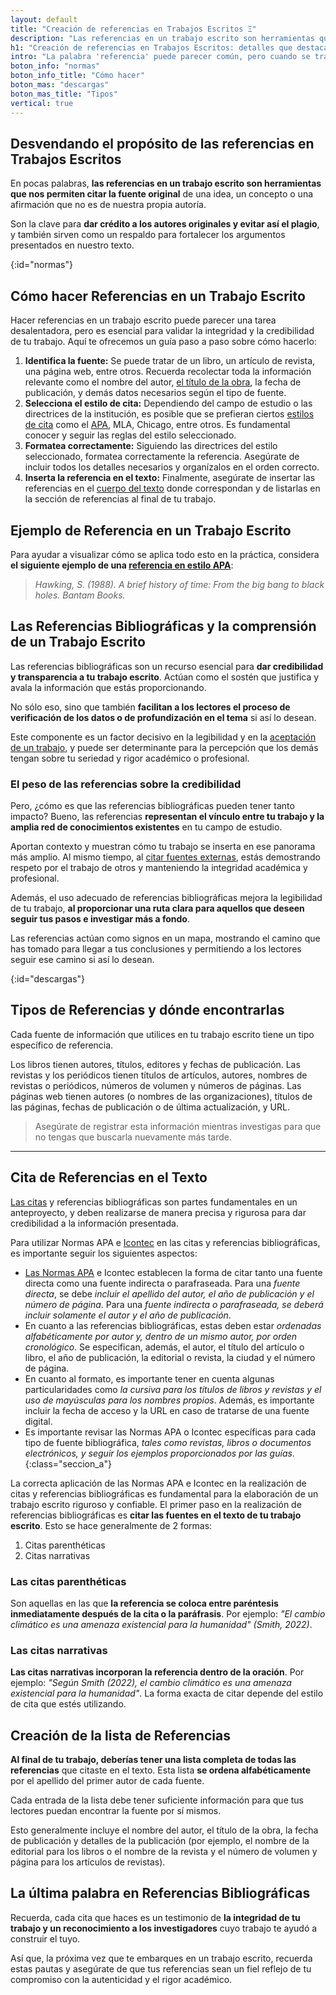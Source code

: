 ```yaml
---
layout: default
title: "Creación de referencias en Trabajos Escritos Ξ"
description: "Las referencias en un trabajo escrito son herramientas que nos permiten citar la fuente original de una idea, de un concepto o una afirmación."
h1: "Creación de referencias en Trabajos Escritos: detalles que destacan"
intro: "La palabra 'referencia' puede parecer común, pero cuando se trata de su significado en el contexto de un trabajo escrito, adquiere una importancia mayor."
boton_info: "normas"
boton_info_title: "Cómo hacer"
boton_mas: "descargas"
boton_mas_title: "Tipos"
vertical: true
---
```

## Desvendando el propósito de las referencias en Trabajos Escritos

En pocas palabras, **las referencias en un trabajo escrito son herramientas que nos permiten citar la fuente original** de una idea, un concepto o una afirmación que no es de nuestra propia autoría.

Son la clave para **dar crédito a los autores originales y evitar así el plagio**, y también sirven como un respaldo para fortalecer los argumentos presentados en nuestro texto.
<!-- Anclaje para que la barra fijada no cubra el siguiente subtítulo -->
{:id="normas"}

## Cómo hacer Referencias en un Trabajo Escrito

Hacer referencias en un trabajo escrito puede parecer una tarea desalentadora, pero es esencial para validar la integridad y la credibilidad de tu trabajo. Aquí te ofrecemos un guía paso a paso sobre cómo hacerlo:

1. **Identifica la fuente:** Se puede tratar de un libro, un artículo de revista, una página web, entre otros. Recuerda recolectar toda la información relevante como el nombre del autor, [el título de la obra]({{'titulos-trabajo-escrito'|relative_url}}), la fecha de publicación, y demás datos necesarios según el tipo de fuente.
2. **Selecciona el estilo de cita:** Dependiendo del campo de estudio o las directrices de la institución, es posible que se prefieran ciertos [estilos de cita]({{'cita-trabajo-escrito'|relative_url}}) como el [APA]({{'normas-apa'|relative_url}}), MLA, Chicago, entre otros. Es fundamental conocer y seguir las reglas del estilo seleccionado.
3. **Formatea correctamente:** Siguiendo las directrices del estilo seleccionado, formatea correctamente la referencia. Asegúrate de incluir todos los detalles necesarios y organízalos en el orden correcto.
4. **Inserta la referencia en el texto:** Finalmente, asegúrate de insertar las referencias en el [cuerpo del texto]({{'cuerpo-trabajo-escrito'|relative_url}}) donde correspondan y de listarlas en la sección de referencias al final de tu trabajo.

## Ejemplo de Referencia en un Trabajo Escrito

Para ayudar a visualizar cómo se aplica todo esto en la práctica, considera **el siguiente ejemplo de una [referencia en estilo APA]({{'normas-apa/referencias-bibliograficas-normas-apa'|relative_url}} "Referencias normas APA")**:

>*Hawking, S. (1988). A brief history of time: From the big bang to black holes. Bantam Books.*

## Las Referencias Bibliográficas y la comprensión de un Trabajo Escrito

Las referencias bibliográficas son un recurso esencial para **dar credibilidad y transparencia a tu trabajo escrito**. Actúan como el sostén que justifica y avala la información que estás proporcionando.

No sólo eso, sino que también **facilitan a los lectores el proceso de verificación de los datos o de profundización en el tema** si así lo desean.

Este componente es un factor decisivo en la legibilidad y en la [aceptación de un trabajo]({{'pagina-aceptacion-trabajo-escrito'|relative_url}}), y puede ser determinante para la percepción que los demás tengan sobre tu seriedad y rigor académico o profesional.

### El peso de las referencias sobre la credibilidad

Pero, ¿cómo es que las referencias bibliográficas pueden tener tanto impacto? Bueno, las referencias **representan el vínculo entre tu trabajo y la amplia red de conocimientos existentes** en tu campo de estudio.

Aportan contexto y muestran cómo tu trabajo se inserta en ese panorama más amplio. Al mismo tiempo, al [citar fuentes externas]({{'cita-trabajo-escrito'|relative_url}}), estás demostrando respeto por el trabajo de otros y manteniendo la integridad académica y profesional.

Además, el uso adecuado de referencias bibliográficas mejora la legibilidad de tu trabajo, **al proporcionar una ruta clara para aquellos que deseen seguir tus pasos e investigar más a fondo**.

Las referencias actúan como signos en un mapa, mostrando el camino que has tomado para llegar a tus conclusiones y permitiendo a los lectores seguir ese camino si así lo desean.
<!-- Anclaje para que la barra fijada no cubra el siguiente subtítulo -->
{:id="descargas"}

## Tipos de Referencias y dónde encontrarlas

Cada fuente de información que utilices en tu trabajo escrito tiene un tipo específico de referencia.

Los libros tienen autores, títulos, editores y fechas de publicación. Las revistas y los periódicos tienen títulos de artículos, autores, nombres de revistas o periódicos, números de volumen y números de páginas. Las páginas web tienen autores (o nombres de las organizaciones), títulos de las páginas, fechas de publicación o de última actualización, y URL.

>Asegúrate de registrar esta información mientras investigas para que no tengas que buscarla nuevamente más tarde.

-----

## Cita de Referencias en el Texto

[Las citas]({{'cita-trabajo-escrito'|relative_url}} "Citas") y referencias bibliográficas son partes fundamentales en un anteproyecto, y deben realizarse de manera precisa y rigurosa para dar credibilidad a la información presentada.

Para utilizar Normas APA e [Icontec]({{'normas-icontec'|relative_url}} "Normas Icontec") en las citas y referencias bibliográficas, es importante seguir los siguientes aspectos:

- [Las Normas APA]({{'normas-apa/citas-normas-apa'|relative_url}} "Citas con normas APA") e Icontec establecen la forma de citar tanto una fuente directa como una fuente indirecta o parafraseada. Para una *fuente directa*, se debe *incluir el apellido del autor, el año de publicación y el número de página*. Para una *fuente indirecta o parafraseada, se deberá incluir solamente el autor y el año de publicación*.
- En cuanto a las referencias bibliográficas, estas deben estar *ordenadas alfabéticamente por autor y, dentro de un mismo autor, por orden cronológico*. Se especifican, además, el autor, el título del artículo o libro, el año de publicación, la editorial o revista, la ciudad y el número de página.
- En cuanto al formato, es importante tener en cuenta algunas particularidades como *la cursiva para los títulos de libros y revistas y el uso de mayúsculas para los nombres propios*. Además, es importante incluir la fecha de acceso y la URL en caso de tratarse de una fuente digital.
- Es importante revisar las Normas APA o Icontec específicas para cada tipo de fuente bibliográfica, *tales como revistas, libros o documentos electrónicos, y seguir los ejemplos proporcionados por las guías*.
{:class="seccion_a"}

La correcta aplicación de las Normas APA e Icontec en la realización de citas y referencias bibliográficas es fundamental para la elaboración de un trabajo escrito riguroso y confiable. El primer paso en la realización de referencias bibliográficas es **citar las fuentes en el texto de tu trabajo escrito**. Esto se hace generalmente de 2 formas:

1. Citas parenthéticas
2. Citas narrativas

### Las citas parenthéticas

Son aquellas en las que **la referencia se coloca entre paréntesis inmediatamente después de la cita o la paráfrasis**. Por ejemplo: *"El cambio climático es una amenaza existencial para la humanidad" (Smith, 2022)*.

### Las citas narrativas

**Las citas narrativas incorporan la referencia dentro de la oración**. Por ejemplo: *"Según Smith (2022), el cambio climático es una amenaza existencial para la humanidad"*. La forma exacta de citar depende del estilo de cita que estés utilizando.

## Creación de la lista de Referencias

**Al final de tu trabajo, deberías tener una lista completa de todas las referencias** que citaste en el texto. Esta lista **se ordena alfabéticamente** por el apellido del primer autor de cada fuente.

Cada entrada de la lista debe tener suficiente información para que tus lectores puedan encontrar la fuente por sí mismos.

Esto generalmente incluye el nombre del autor, el título de la obra, la fecha de publicación y detalles de la publicación (por ejemplo, el nombre de la editorial para los libros o el nombre de la revista y el número de volumen y página para los artículos de revistas).

## La última palabra en Referencias Bibliográficas

Recuerda, cada cita que haces es un testimonio de **la integridad de tu trabajo y un reconocimiento a los investigadores** cuyo trabajo te ayudó a construir el tuyo.

Así que, la próxima vez que te embarques en un trabajo escrito, recuerda estas pautas y asegúrate de que tus referencias sean un fiel reflejo de tu compromiso con la autenticidad y el rigor académico.
